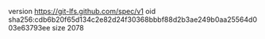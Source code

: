 version https://git-lfs.github.com/spec/v1
oid sha256:cdb6b20f65d134c2e82d24f30368bbbf88d2b3ae249b0aa25564d003e63793ee
size 2078
